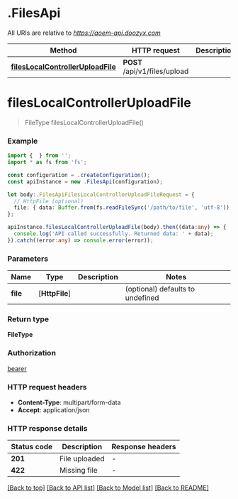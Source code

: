 # .FilesApi

All URIs are relative to *https://aoem-api.doozyx.com*

Method | HTTP request | Description
------------- | ------------- | -------------
[**filesLocalControllerUploadFile**](FilesApi.md#filesLocalControllerUploadFile) | **POST** /api/v1/files/upload | 


# **filesLocalControllerUploadFile**
> FileType filesLocalControllerUploadFile()


### Example


```typescript
import {  } from '';
import * as fs from 'fs';

const configuration = .createConfiguration();
const apiInstance = new .FilesApi(configuration);

let body:.FilesApiFilesLocalControllerUploadFileRequest = {
  // HttpFile (optional)
  file: { data: Buffer.from(fs.readFileSync('/path/to/file', 'utf-8')), name: '/path/to/file' },
};

apiInstance.filesLocalControllerUploadFile(body).then((data:any) => {
  console.log('API called successfully. Returned data: ' + data);
}).catch((error:any) => console.error(error));
```


### Parameters

Name | Type | Description  | Notes
------------- | ------------- | ------------- | -------------
 **file** | [**HttpFile**] |  | (optional) defaults to undefined


### Return type

**FileType**

### Authorization

[bearer](README.md#bearer)

### HTTP request headers

 - **Content-Type**: multipart/form-data
 - **Accept**: application/json


### HTTP response details
| Status code | Description | Response headers |
|-------------|-------------|------------------|
**201** | File uploaded |  -  |
**422** | Missing file |  -  |

[[Back to top]](#) [[Back to API list]](README.md#documentation-for-api-endpoints) [[Back to Model list]](README.md#documentation-for-models) [[Back to README]](README.md)


